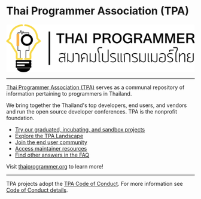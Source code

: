 # Thai Programmer Association (TPA)

![TPA Logo](./profile/tpa-logo-black.png)

----

[Thai Programmer Association (TPA)](https://www.thaiprogrammer.org) serves as a communal repository of information pertaining to programmers in Thailand.

We bring together the Thailand's top developers, end users, and vendors and run the open source developer conferences. TPA is the nonprofit foundation.

* [Try our graduated, incubating, and sandbox projects](https://www.thaiprogrammer.org/projects/)
* [Explore the TPA Landscape](https://landscape.tpa.org/)
* [Join the end user community](https://www.thaiprogrammer.org/enduser/)
* [Access maintainer resources](https://github.com/ThaiProgrammer/servicedesk)
* [Find other answers in the FAQ](https://www.thaiprogrammer.org/about/faq/)

Visit [thaiprogrammer.org](https://www.thaiprogrammer.org/about/who-we-are/) to learn more!

----

TPA projects adopt the [TPA Code of Conduct](https://github.com/ThaiProgrammer/blob/main/code-of-conduct.md). For more information see [Code of Conduct details](https://github.com/ThaiProgrammer/conduct/).
